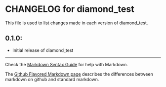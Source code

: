 # CHANGELOG for diamond_test

This file is used to list changes made in each version of diamond_test.

## 0.1.0:

* Initial release of diamond_test

- - -
Check the [Markdown Syntax Guide](http://daringfireball.net/projects/markdown/syntax) for help with Markdown.

The [Github Flavored Markdown page](http://github.github.com/github-flavored-markdown/) describes the differences between markdown on github and standard markdown.
